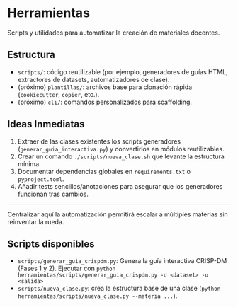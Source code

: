 # Herramientas

Scripts y utilidades para automatizar la creación de materiales docentes.

## Estructura

- `scripts/`: código reutilizable (por ejemplo, generadores de guías HTML, extractores de datasets, automatizadores de clase).
- (próximo) `plantillas/`: archivos base para clonación rápida (`cookiecutter`, `copier`, etc.).
- (próximo) `cli/`: comandos personalizados para scaffolding.

## Ideas Inmediatas

1. Extraer de las clases existentes los scripts generadores (`generar_guia_interactiva.py`) y convertirlos en módulos reutilizables.
2. Crear un comando `./scripts/nueva_clase.sh` que levante la estructura mínima.
3. Documentar dependencias globales en `requirements.txt` o `pyproject.toml`.
4. Añadir tests sencillos/anotaciones para asegurar que los generadores funcionan tras cambios.

---

Centralizar aquí la automatización permitirá escalar a múltiples materias sin reinventar la rueda.

## Scripts disponibles

- `scripts/generar_guia_crispdm.py`: Genera la guía interactiva CRISP-DM (Fases 1 y 2). Ejecutar con `python herramientas/scripts/generar_guia_crispdm.py -d <dataset> -o <salida>`
- `scripts/nueva_clase.py`: crea la estructura base de una clase (`python herramientas/scripts/nueva_clase.py --materia ...`).
